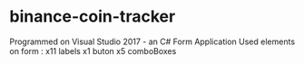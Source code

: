 # binance-coin-tracker
Programmed on Visual Studio 2017 - an C# Form Application
Used elements on form : 
x11 labels
x1 buton
x5 comboBoxes
